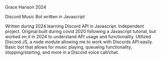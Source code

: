 Grace Hanson 2024

Discord Music Bot written in Javascript 

Written during 2024 learning Discord API in Javascript. Independent project. Original built during covid 2020 following a Javascript tutorial, but worked on it in 2024 to understand API usage and functionality. Utilized Discord.JS, a node module allowing me to work with Discords API easily.
Basic bot that allows for music playing, queueing functionality, stopping/starting, and more in a Discord voice call/chat.

